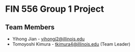 # FIN 556 Group 1 Project

## Team Members

- Yihong Jian - yihongj2@illinois.edu
- Tomoyoshi Kimura - tkimura4@illinois.edu (Team Leader)
